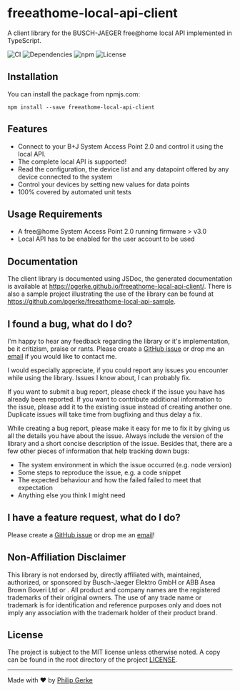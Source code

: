 # freeathome-local-api-client

A client library for the BUSCH-JAEGER free@home local API implemented in TypeScript.

![CI](https://img.shields.io/github/workflow/status/pgerke/freeathome-local-api-client/Continuous%20Integration?style=flat-square)
![Dependencies](https://img.shields.io/librariesio/release/npm/freeathome-local-api-client?style=flat-square)
![npm](https://img.shields.io/npm/v/freeathome-local-api-client?style=flat-square)
![License](https://img.shields.io/github/license/pgerke/freeathome-local-api-client?style=flat-square)

## Installation

You can install the package from npmjs.com:

```
npm install --save freeathome-local-api-client
```

## Features

- Connect to your B+J System Access Point 2.0 and control it using the local API.
- The complete local API is supported!
- Read the configuration, the device list and any datapoint offered by any device connected to the system
- Control your devices by setting new values for data points
- 100% covered by automated unit tests

## Usage Requirements

- A free@home System Access Point 2.0 running firmware > v3.0
- Local API has to be enabled for the user account to be used

## Documentation

The client library is documented using JSDoc, the generated documentation is available at https://pgerke.github.io/freeathome-local-api-client/.
There is also a sample project illustrating the use of the library can be found at https://github.com/pgerke/freeathome-local-api-sample.

## I found a bug, what do I do?

I'm happy to hear any feedback regarding the library or it's implementation, be it critizism, praise or rants. Please create a [GitHub issue](https://github.com/pgerke/freeathome-local-api-client/issues) or drop me an [email](mailto:info@philipgerke.com) if you would like to contact me.

I would especially appreciate, if you could report any issues you encounter while using the library. Issues I know about, I can probably fix.

If you want to submit a bug report, please check if the issue you have has already been reported. If you want to contribute additional information to the issue, please add it to the existing issue instead of creating another one. Duplicate issues will take time from bugfixing and thus delay a fix.

While creating a bug report, please make it easy for me to fix it by giving us all the details you have about the issue. Always include the version of the library and a short concise description of the issue. Besides that, there are a few other pieces of information that help tracking down bugs:

- The system environment in which the issue occurred (e.g. node version)
- Some steps to reproduce the issue, e.g. a code snippet
- The expected behaviour and how the failed failed to meet that expectation
- Anything else you think I might need

## I have a feature request, what do I do?

Please create a [GitHub issue](https://github.com/pgerke/freeathome-local-api-client/issues) or drop me an [email](mailto:info@philipgerke.com)!

## Non-Affiliation Disclaimer

This library is not endorsed by, directly affiliated with, maintained, authorized, or sponsored by Busch-Jaeger Elektro GmbH or ABB Asea Brown Boveri Ltd or . All product and company names are the registered trademarks of their original owners. The use of any trade name or trademark is for identification and reference purposes only and does not imply any association with the trademark holder of their product brand.

## License

The project is subject to the MIT license unless otherwise noted. A copy can be found in the root directory of the project [LICENSE](./LICENSE).

<hr>

Made with ❤️ by [Philip Gerke](https://github.com/pgerke)
